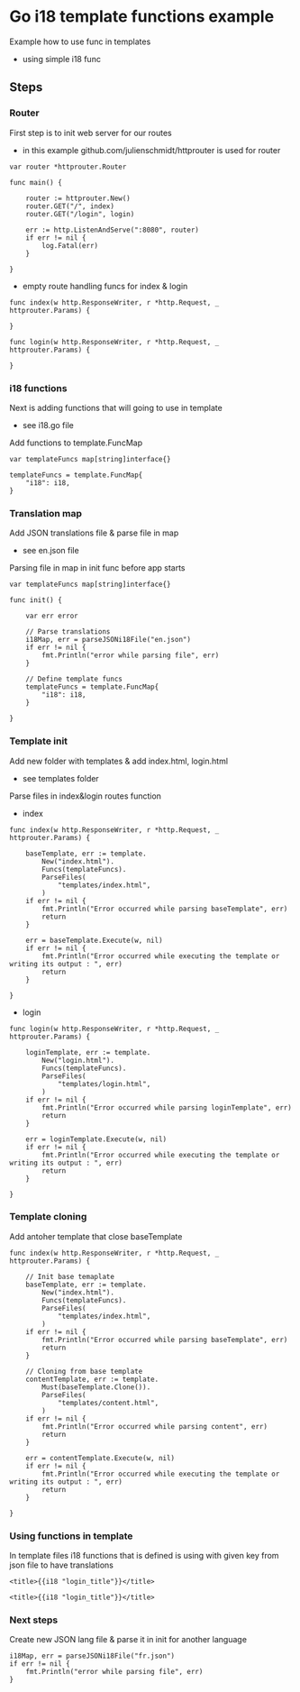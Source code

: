 # Go i18 template functions example

Example how to use func in templates
- using simple i18 func 

## Steps

### Router

First step is to init web server for our routes
- in this example github.com/julienschmidt/httprouter is used for router

```
var router *httprouter.Router

func main() {

    router := httprouter.New()
    router.GET("/", index)
    router.GET("/login", login)

    err := http.ListenAndServe(":8080", router)
    if err != nil {
        log.Fatal(err)
    }

}
```

- empty route handling funcs for index & login

```
func index(w http.ResponseWriter, r *http.Request, _ httprouter.Params) {

}

func login(w http.ResponseWriter, r *http.Request, _ httprouter.Params) {

}
```

### i18 functions

Next is adding functions that will going to use in template
- see i18.go file

Add functions to template.FuncMap 

```
var templateFuncs map[string]interface{}

templateFuncs = template.FuncMap{
    "i18": i18,
}
```

### Translation map

Add JSON translations file & parse file in map
- see en.json file

Parsing file in map in init func before app starts

```
var templateFuncs map[string]interface{}

func init() {

	var err error

	// Parse translations
	i18Map, err = parseJSONi18File("en.json")
	if err != nil {
		fmt.Println("error while parsing file", err)
	}

	// Define template funcs
	templateFuncs = template.FuncMap{
		"i18": i18,
	}

}
```

### Template init

Add new folder with templates & add index.html, login.html 
- see templates folder

Parse files in index&login routes function

- index
```
func index(w http.ResponseWriter, r *http.Request, _ httprouter.Params) {

	baseTemplate, err := template.
		New("index.html").
		Funcs(templateFuncs).
		ParseFiles(
			"templates/index.html",
		)
	if err != nil {
		fmt.Println("Error occurred while parsing baseTemplate", err)
		return
	}

	err = baseTemplate.Execute(w, nil)
	if err != nil {
		fmt.Println("Error occurred while executing the template or writing its output : ", err)
		return
	}

}
```

- login
```
func login(w http.ResponseWriter, r *http.Request, _ httprouter.Params) {

	loginTemplate, err := template.
		New("login.html").
		Funcs(templateFuncs).
		ParseFiles(
			"templates/login.html",
		)
	if err != nil {
		fmt.Println("Error occurred while parsing loginTemplate", err)
		return
	}

	err = loginTemplate.Execute(w, nil)
	if err != nil {
		fmt.Println("Error occurred while executing the template or writing its output : ", err)
		return
	}

}
```

### Template cloning

Add antoher template that close baseTemplate

```
func index(w http.ResponseWriter, r *http.Request, _ httprouter.Params) {

	// Init base temaplate
	baseTemplate, err := template.
		New("index.html").
		Funcs(templateFuncs).
		ParseFiles(
			"templates/index.html",
		)
	if err != nil {
		fmt.Println("Error occurred while parsing baseTemplate", err)
		return
	}

	// Cloning from base template
	contentTemplate, err := template.
		Must(baseTemplate.Clone()).
		ParseFiles(
			"templates/content.html",
		)
	if err != nil {
		fmt.Println("Error occurred while parsing content", err)
		return
	}

	err = contentTemplate.Execute(w, nil)
	if err != nil {
		fmt.Println("Error occurred while executing the template or writing its output : ", err)
		return
	}

}
```

### Using functions in template

In template files i18 functions that is defined is using with given key from json file to have translations

```
<title>{{i18 "login_title"}}</title>

<title>{{i18 "login_title"}}</title>

```

### Next steps

Create new JSON lang file & parse it in init for another language

```
i18Map, err = parseJSONi18File("fr.json")
if err != nil {
    fmt.Println("error while parsing file", err)
}
```